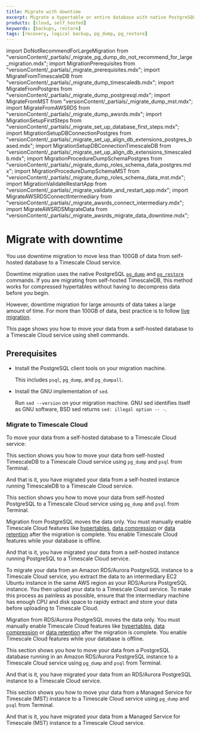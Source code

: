 ```yaml
---
title: Migrate with downtime
excerpt: Migrate a hypertable or entire database with native PostgreSQL commands
products: [cloud, self_hosted]
keywords: [backups, restore]
tags: [recovery, logical backup, pg_dump, pg_restore]
---
```


import DoNotRecommendForLargeMigration from "versionContent/_partials/_migrate_pg_dump_do_not_recommend_for_large_migration.mdx";
import MigrationPrerequisites from "versionContent/_partials/_migrate_prerequisites.mdx";
import MigrateFromTimescaleDB from "versionContent/_partials/_migrate_dump_timescaledb.mdx";
import MigrateFromPostgres from "versionContent/_partials/_migrate_dump_postgresql.mdx";
import MigrateFromMST from "versionContent/_partials/_migrate_dump_mst.mdx";
import MigrateFromAWSRDS from "versionContent/_partials/_migrate_dump_awsrds.mdx";
import MigrationSetupFirstSteps from "versionContent/_partials/_migrate_set_up_database_first_steps.mdx";
import MigrationSetupDBConnectionPostgres from "versionContent/_partials/_migrate_set_up_align_db_extensions_postgres_based.mdx";
import MigrationSetupDBConnectionTimescaleDB from "versionContent/_partials/_migrate_set_up_align_db_extensions_timescaledb.mdx";
import MigrationProcedureDumpSchemaPostgres from "versionContent/_partials/_migrate_dump_roles_schema_data_postgres.mdx";
import MigrationProcedureDumpSchemaMST from "versionContent/_partials/_migrate_dump_roles_schema_data_mst.mdx";
import MigrationValidateRestartApp from "versionContent/_partials/_migrate_validate_and_restart_app.mdx";
import MigrateAWSRDSConnectIntermediary from "versionContent/_partials/_migrate_awsrds_connect_intermediary.mdx";
import MigrateAWSRDSMigrateData from "versionContent/_partials/_migrate_awsrds_migrate_data_downtime.mdx";


# Migrate with downtime

You use downtime migration to move less than 100GB of data from self-hosted database to a Timescale Cloud 
service.

Downtime migration uses the native PostgreSQL [`pg_dump`][pg_dump] and [`pg_restore`][pg_restore] commands. 
If you are migrating from self-hosted TimescaleDB, this method works for compressed hypertables without having 
to decompress data before you begin. 

<DoNotRecommendForLargeMigration />

However, downtime migration for large amounts of data takes a large amount of time. For more than 100GB of data, best
practice is to follow [live migration].

This page shows you how to move your data from a self-hosted database to a Timescale Cloud service using 
shell commands.

## Prerequisites

<MigrationPrerequisites />


- Install the PostgreSQL client tools on your migration machine. 

  This includes `psql`, `pg_dump`, and `pg_dumpall`. 

- Install the GNU implementation of `sed`.

  Run `sed --version` on your migration machine. GNU sed identifies itself 
  as GNU software, BSD sed returns `sed: illegal option -- -`.


### Migrate to Timescale Cloud

To move your data from a self-hosted database to a Timescale Cloud service:

<Tabs label="Migrate with downtime">

<Tab title="From TimescaleDB">

This section shows you how to move your data from self-hosted TimescaleDB to a Timescale Cloud service 
using `pg_dump` and `psql` from Terminal.

<MigrateFromTimescaleDB />

And that is it, you have migrated your data from a self-hosted instance running TimescaleDB to a Timescale Cloud service. 

</Tab>
<Tab title="From PostgreSQL">

This section shows you how to move your data from self-hosted PostgreSQL to a Timescale Cloud service
using `pg_dump` and `psql` from Terminal.

Migration from PostgreSQL moves the data only. You must manually enable Timescale Cloud features like
[hypertables][about-hypertables], [data compression][data-compression] or [data retention][data-retention] after the migration is complete. You enable Timescale Cloud 
features while your database is offline.


<MigrateFromPostgres />


And that is it, you have migrated your data from a self-hosted instance running PostgreSQL to a Timescale Cloud service.

</Tab>

<Tab title="From AWS RDS/Aurora">

To migrate your data from an Amazon RDS/Aurora PostgreSQL instance to a Timescale Cloud service, you extract the data to an intermediary 
EC2 Ubuntu instance in the same AWS region as your RDS/Aurora PostgreSQL instance. You then upload your data to a Timescale Cloud service. 
To make this process as painless as possible, ensure that the intermediary machine has enough CPU and disk space to 
rapidy extract and store your data before uploading to Timescale Cloud.  

Migration from RDS/Aurora PostgreSQL moves the data only. You must manually enable Timescale Cloud features like
[hypertables][about-hypertables], [data compression][data-compression] or [data retention][data-retention] after the migration is complete. You enable Timescale Cloud
features while your database is offline.

This section shows you how to move your data from a PostgreSQL database running in an Amazon RDS/Aurora PostgreSQL instance to a 
Timescale Cloud service using `pg_dump` and `psql` from Terminal.


<MigrateFromAWSRDS />

And that is it, you have migrated your data from an RDS/Aurora PostgreSQL instance to a Timescale Cloud service.

</Tab>


<Tab title="From MST">

This section shows you how to move your data from a Managed Service for Timescale (MST) instance to a 
Timescale Cloud service using `pg_dump` and `psql` from Terminal.

<MigrateFromMST />

And that is it, you have migrated your data from a Managed Service for Timescale (MST) instance to a Timescale Cloud service.


</Tab>

</Tabs>



[list of compatible extensions]: /use-timescale/:currentVersion:/extensions/
[pg_dump]: https://www.postgresql.org/docs/current/app-pgdump.html
[pg_restore]: https://www.postgresql.org/docs/current/app-pgrestore.html
[migrate-from-timescaledb]: /ingest-and-migrate/:currentVersion:/pg-dump-and-restore/#migrate-from-timescaledb-using-pg_dumprestore
[migrate-from-postgresql]: /ingest-and-migrate/:currentVersion:/pg-dump-and-restore/#migrate-from-postgresql-using-pg_dumprestore
[dumping-with-concurrency]: /ingest-and-migrate/:currentVersion:/troubleshooting/#dumping-with-concurrency
[restoring-with-concurrency]: /ingest-and-migrate/:currentVersion:/troubleshooting/#restoring-with-concurrency 
[long-running-pgdump]: /ingest-and-migrate/:currentVersion:/troubleshooting/#dumping-and-locks
[Upgrade TimescaleDB]: https://docs.timescale.com/self-hosted/latest/upgrades/
[timescaledb_pre_restore]: /api/:currentVersion:/administration/#timescaledb_post_restore
[timescaledb_post_restore]: /api/:currentVersion:/administration/#timescaledb_post_restore
[about-hypertables]: /use-timescale/:currentVersion:/hypertables/about-hypertables/
[data-compression]: /use-timescale/:currentVersion:/compression/about-compression/
[data-retention]: /use-timescale/:currentVersion:/data-retention/about-data-retention/
[live migration]: /ingest-and-migrate/:currentVersion:/live-migration
[space-partitioning]: /use-timescale/:currentVersion:/hypertables/about-hypertables#space-partitioning
